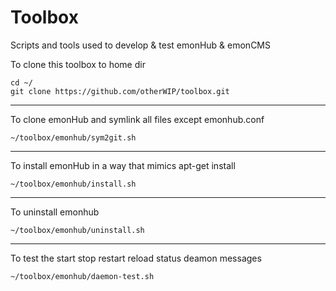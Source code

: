 Toolbox
=======

Scripts and tools used to develop &amp; test emonHub & emonCMS


To clone this toolbox to home dir

    cd ~/
    git clone https://github.com/otherWIP/toolbox.git 
    
--------------------
    
To clone emonHub and symlink all files except emonhub.conf

    ~/toolbox/emonhub/sym2git.sh

----------------------
    
To install emonHub in a way that mimics apt-get install
    
    ~/toolbox/emonhub/install.sh

-----------------------

To uninstall emonhub

    ~/toolbox/emonhub/uninstall.sh
    
-------------------------------    
    
To test the start stop restart reload status deamon messages

    ~/toolbox/emonhub/daemon-test.sh

